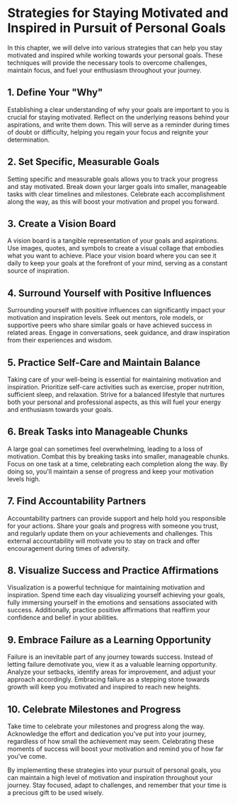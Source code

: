 Strategies for Staying Motivated and Inspired in Pursuit of Personal Goals
===================================================================================

In this chapter, we will delve into various strategies that can help you stay motivated and inspired while working towards your personal goals. These techniques will provide the necessary tools to overcome challenges, maintain focus, and fuel your enthusiasm throughout your journey.

**1. Define Your "Why"**
------------------------

Establishing a clear understanding of why your goals are important to you is crucial for staying motivated. Reflect on the underlying reasons behind your aspirations, and write them down. This will serve as a reminder during times of doubt or difficulty, helping you regain your focus and reignite your determination.

**2. Set Specific, Measurable Goals**
-------------------------------------

Setting specific and measurable goals allows you to track your progress and stay motivated. Break down your larger goals into smaller, manageable tasks with clear timelines and milestones. Celebrate each accomplishment along the way, as this will boost your motivation and propel you forward.

**3. Create a Vision Board**
----------------------------

A vision board is a tangible representation of your goals and aspirations. Use images, quotes, and symbols to create a visual collage that embodies what you want to achieve. Place your vision board where you can see it daily to keep your goals at the forefront of your mind, serving as a constant source of inspiration.

**4. Surround Yourself with Positive Influences**
-------------------------------------------------

Surrounding yourself with positive influences can significantly impact your motivation and inspiration levels. Seek out mentors, role models, or supportive peers who share similar goals or have achieved success in related areas. Engage in conversations, seek guidance, and draw inspiration from their experiences and wisdom.

**5. Practice Self-Care and Maintain Balance**
----------------------------------------------

Taking care of your well-being is essential for maintaining motivation and inspiration. Prioritize self-care activities such as exercise, proper nutrition, sufficient sleep, and relaxation. Strive for a balanced lifestyle that nurtures both your personal and professional aspects, as this will fuel your energy and enthusiasm towards your goals.

**6. Break Tasks into Manageable Chunks**
-----------------------------------------

A large goal can sometimes feel overwhelming, leading to a loss of motivation. Combat this by breaking tasks into smaller, manageable chunks. Focus on one task at a time, celebrating each completion along the way. By doing so, you'll maintain a sense of progress and keep your motivation levels high.

**7. Find Accountability Partners**
-----------------------------------

Accountability partners can provide support and help hold you responsible for your actions. Share your goals and progress with someone you trust, and regularly update them on your achievements and challenges. This external accountability will motivate you to stay on track and offer encouragement during times of adversity.

**8. Visualize Success and Practice Affirmations**
--------------------------------------------------

Visualization is a powerful technique for maintaining motivation and inspiration. Spend time each day visualizing yourself achieving your goals, fully immersing yourself in the emotions and sensations associated with success. Additionally, practice positive affirmations that reaffirm your confidence and belief in your abilities.

**9. Embrace Failure as a Learning Opportunity**
------------------------------------------------

Failure is an inevitable part of any journey towards success. Instead of letting failure demotivate you, view it as a valuable learning opportunity. Analyze your setbacks, identify areas for improvement, and adjust your approach accordingly. Embracing failure as a stepping stone towards growth will keep you motivated and inspired to reach new heights.

**10. Celebrate Milestones and Progress**
-----------------------------------------

Take time to celebrate your milestones and progress along the way. Acknowledge the effort and dedication you've put into your journey, regardless of how small the achievement may seem. Celebrating these moments of success will boost your motivation and remind you of how far you've come.

By implementing these strategies into your pursuit of personal goals, you can maintain a high level of motivation and inspiration throughout your journey. Stay focused, adapt to challenges, and remember that your time is a precious gift to be used wisely.
